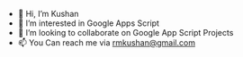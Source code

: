 - 👋 Hi, I’m Kushan
- 👀 I’m interested in Google Apps Script
- 💞️ I’m looking to collaborate on Google App Script Projects
- 📫 You Can reach me via rmkushan@gmail.com 

<!---
rmkushan/rmkushan is a ✨ special ✨ repository because its `README.md` (this file) appears on your GitHub profile.
You can click the Preview link to take a look at your changes.
--->
